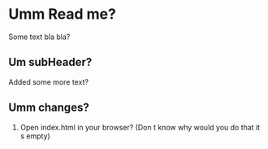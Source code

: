# Umm Read me?

Some text bla bla?

## Um subHeader?

Added some more text?

## Umm changes?

1. Open index.html in your browser? (Don t know why would you do that it s empty)
